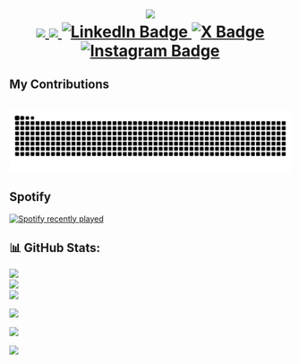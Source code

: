 <div id="header" align="center">
  <h1>
    <img src="https://readme-typing-svg.herokuapp.com/?font=Righteous&size=35&center=true&vCenter=true&width=500&height=70&duration=4000&lines=Hi+There!+👋;+I'm+Rohan+Rai!;" />
    <div id="badges">
      <a href="mailto:rohan@digi-safari.com">
        <img src="https://img.shields.io/badge/Gmail-333333?style=for-the-badge&logo=gmail&logoColor=red" />
      </a>
      <a href="mailto:rohan.rai932@outlook.com">
        <img src="https://img.shields.io/badge/Gmail-333333?style=for-the-badge&logo=gmail&logoColor=red" />
      </a>
      <a href="https://linkedin.com/in/rohxnrai">
        <img src="https://img.shields.io/badge/LinkedIn-blue?logo=linkedin&logoColor=white&style=for-the-badge" alt="LinkedIn Badge"/>
      </a>
      <a href="https://x.com/rohxnrai">
        <img src="https://img.shields.io/badge/X-black?style=for-the-badge&logo=X&logoColor=white" alt="X Badge"/>
      </a>
      <a href="https://instagram.com/rohxn_rai">
        <img src="https://img.shields.io/badge/Instagram-%23E4405F.svg?style=for-the-badge&logo=Instagram&logoColor=white" alt="Instagram Badge"/>
      </a>
    </div>

  </h1>
</div>

<div>
  <!-- 
  🐍🐍
  -->
  <h2>My Contributions</h2>
  <br>
  <img src="https://raw.githubusercontent.com/ds-rohan-dev/ds-rohan-dev/output/github-contribution-grid-snake-dark.svg?palette=github-dark" alt="Snake animation" /> <br>
</div>

## Spotify

 <a href="https://open.spotify.com/user/38qsqesuqes1woaigmsm9bejj">
    <img src="https://spotify-recently-played-readme.vercel.app/api?user=38qsqesuqes1woaigmsm9bejj&count=5&unique=true" alt="Spotify recently played" />
  </a><br>
  
## 📊 GitHub Stats:

<div align="left">
  
  ![](https://github-readme-stats.vercel.app/api?username=ds-rohan-dev&theme=github_dark&hide_border=true&include_all_commits=true&count_private=true)<br/>
  ![](https://github-readme-streak-stats.herokuapp.com/?user=ds-rohan-dev&theme=github_dark&hide_border=true)<br/>
  ![](https://github-readme-stats.vercel.app/api/top-langs/?username=ds-rohan-dev&theme=github_dark&hide_border=true&include_all_commits=true&count_private=true&layout=compact)
</div>

![](https://github-profile-trophy.vercel.app/?username=ds-rohan-dev&theme=github_dark&no-frame=true&no-bg=true&margin-w=4)

![](https://github-contributor-stats.vercel.app/api?username=ds-rohan-dev&limit=5&theme=github_dark&combine_all_yearly_contributions=true)

![](https://quotes-github-readme.vercel.app/api?type=horizontal&theme=dark)
